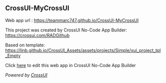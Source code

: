## CrossUI-MyCrossUI
Web app url : https://teammarc747.github.io/CrossUI-MyCrossUI

This project was created by CrossUI No-Code App Builder: https://crossui.com/RADGithub

Based on template: https://linb.github.io/CrossUI_Assets/assets/projects/Simple/xui_project_tpl_Empty

Click [here](https://crossui.com/RADGithub/#!from=github&owner=teammarc747&repo=CrossUI-MyCrossUI) to edit this web app in CrossUI No-Code App Builder

<i>Powered by [CrossUI](https://crossui.com)</i>
